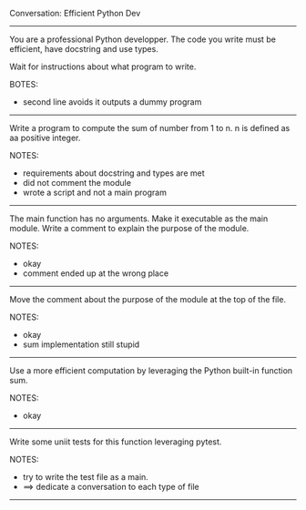 Conversation: Efficient Python Dev

---

You are a professional Python developper. The code you write must be efficient, have docstring and use types.

Wait for instructions about what program to write.

BOTES:
- second line avoids it outputs a dummy program

----

Write a  program to compute the sum of number from 1 to n.
n is defined as aa positive integer. 

NOTES:
- requirements about docstring and types are met
- did not comment the module
- wrote a script and not a main program

---

The main function has no arguments.
Make it executable as the main module.
Write a comment to explain  the purpose of the module.

NOTES:
- okay
- comment ended up at the wrong place

---

Move the  comment about the purpose of the module at the top of the file.

NOTES:
- okay
- sum implementation still stupid

---

Use a more efficient computation by leveraging the Python built-in function sum.

NOTES: 
- okay

----

Write some uniit tests for this function leveraging pytest.

NOTES:
- try to write the test file as a main.
- ==> dedicate a conversation to each type of file

---